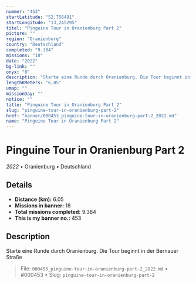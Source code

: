 ```yaml
---
nummer: "453"
startLatitude: "52,756491"
startLongitude: "13,245295"
titel: "Pinguine Tour in Oranienburg Part 2"
picture: ""
region: "Oranienburg"
country: "Deutschland"
completed: "9.384"
missions: "18"
date: "2022"
bg-link: ""
onyx: "0"
description: "Starte eine Runde durch Oranienburg. Die Tour beginnt in der Bernauer Straße"
lengthKMeters: "6,05"
umap: ""
missionDay: ""
notice: ""
title: "Pinguine Tour in Oranienburg Part 2"
slug: "pinguine-tour-in-oranienburg-part-2"
href: "banner/000453_pinguine-tour-in-oranienburg-part-2_2022.md"
name: "Pinguine Tour in Oranienburg Part 2"
---
```

# Pinguine Tour in Oranienburg Part 2

*2022* • Oranienburg • Deutschland





## Details
- **Distance (km):** 6.05
- **Missions in banner:** 18
- **Total missions completed:** 9.384
- **This is my banner no.:** 453



## Description
Starte eine Runde durch Oranienburg. Die Tour beginnt in der Bernauer Straße




> File: `000453_pinguine-tour-in-oranienburg-part-2_2022.md` • #000453 • Slug: `pinguine-tour-in-oranienburg-part-2`
